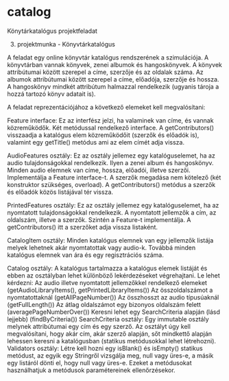# catalog
Könytárkatalógus projektfeladat

3. projektmunka - Könyvtárkatalógus

A feladat egy online könyvtár katalógus rendszerének a szimulációja. A könyvtárban vannak könyvek, zenei albumok és hangoskönyvek. A könyvek attribútumai között szerepel a címe, szerzője és az oldalak száma. Az albumok attribútumai között szerepel a címe, előadója, szerzője és hossza. A hangoskönyv mindkét attribútum halmazzal rendelkezik (ugyanis tároja a hozzá tartozó könyv adatait is).

A feladat reprezentációjához a következő elemeket kell megvalósítani:

Feature interface: 
Ez az interfész jelzi, ha valaminek van címe, és vannak közreműködők. Két metódussal rendelkező interface. A getContributors() visszaadja a katalógus elem közreműködőit (szerzők és előadók is), valamint egy getTitle() metódus ami az elem címét adja vissza.

AudioFeatures osztály: 
Ez az osztály jellemez egy katalóguselemet, ha az audio tulajdonságokkal rendelkezik. Ilyen a zenei album és hangoskönyv. Minden audio elemnek van címe, hossza, előadói, illetve szerzői. Implementálja a Feature interface-t. A szerzők megadása nem kötelező (két konstruktor szükséges, overload). A getContributors() metódus a szerzők és előadók közös listájával tér vissza.

PrintedFeatures osztály: 
Ez az osztály jellemez egy katalóguselemet, ha az nyomtatott tulajdonságokkal rendelkezik. A nyomtatott jellemzők a cím, az oldalszám, illetve a szerzők. Szintén a Feature-t implementálja. A getContributors() itt a szerzőket adja vissza listaként.

CatalogItem osztály: 
Minden katalógus elemnek van egy jellemzők listája melyek lehetnek akár nyomtatottak vagy audio-k. Továbbá minden katalógus elemnek van ára és egy regisztrációs száma.

Catalog osztály: 
A katalógus tartalmazza a katalógus elemek listáját és ebben az osztályban lehet különböző lekérdezéseket végrehajtani. Le lehet kérdezni:
Az audio illetve nyomtatott jellemzőkkel rendelkező elemeket (getAudioLibraryItems(), getPrintedLibraryItems())
Az összoldalszámot a nyomtatottaknál (getAllPageNumber())
Az összhosszt az audio típusúaknál (getFullLength())
Az átlag oldalszámot egy bizonyos oldalszám felett (averagePageNumberOver())
Keresni lehet egy SearchCriteria alapján (lásd lejjebb) (findByCriteria())
SearchCriteria osztály: Egy immutable osztály melynek attribútumai egy cím és egy szerző. Az osztályt úgy kell megvalósítani, hogy akár cím, akár szerző alapján, sőt mindkettő alapján lehessen keresni a katalógusban (statikus metódusokkal lehet létrehozni).
Validators osztály: Létre kell hozni egy isBlank() és isEmpty() statikus metódust, az egyik egy Stringről vizsgálja meg, null vagy üres-e, a másik egy listáról dönti el, hogy null vagy üres-e. Ezeket a metódusokat használhatjuk a metódusok paramétereinek ellenőrzésekor.

